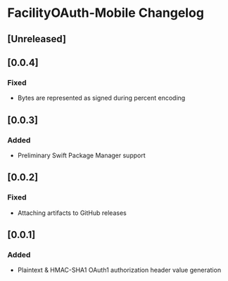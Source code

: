 <!-- Keep a Changelog guide -> https://keepachangelog.com -->

# FacilityOAuth-Mobile Changelog

## [Unreleased]

## [0.0.4]
### Fixed
- Bytes are represented as signed during percent encoding

## [0.0.3]
### Added
- Preliminary Swift Package Manager support

## [0.0.2]
### Fixed
- Attaching artifacts to GitHub releases

## [0.0.1]
### Added
- Plaintext & HMAC-SHA1 OAuth1 authorization header value generation
